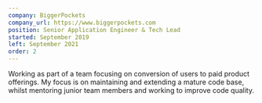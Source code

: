```yaml
---
company: BiggerPockets
company_url: https://www.biggerpockets.com
position: Senior Application Engineer & Tech Lead
started: September 2019
left: September 2021
order: 2
---
```


Working as part of a team focusing on conversion of users to paid product offerings. My focus is on maintaining and extending a mature code base, whilst mentoring junior team members and working to improve code quality.
